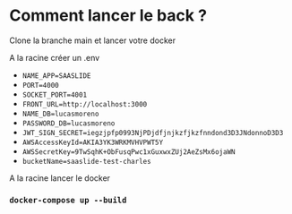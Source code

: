 # Comment lancer le back ?

Clone la branche main et lancer votre docker

A la racine créer un .env

- `NAME_APP=SAASLIDE`
- `PORT=4000`
- `SOCKET_PORT=4001`
- `FRONT_URL=http://localhost:3000`
- `NAME_DB=lucasmoreno`
- `PASSWORD_DB=lucasmoreno`
- `JWT_SIGN_SECRET=iegzjpfp0993NjPDjdfjnjkzfjkzfnndond3D3JNdonnoD3D3`
- `AWSAccessKeyId=AKIA3YK3WRKMVHVPWT5Y`
- `AWSSecretKey=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`
- `bucketName=saaslide-test-charles`

A la racine lancer le docker

### `docker-compose up --build`
